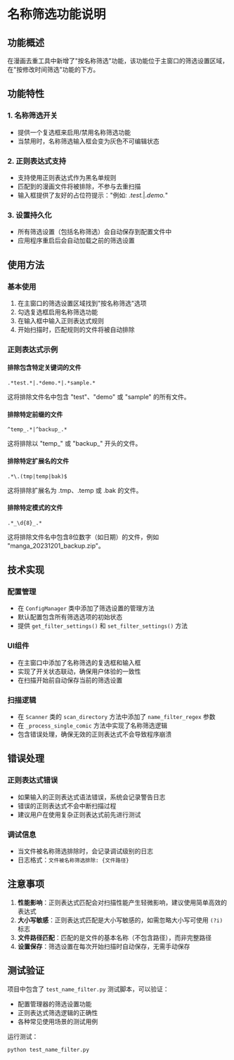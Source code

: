 # 名称筛选功能说明

## 功能概述

在漫画去重工具中新增了"按名称筛选"功能，该功能位于主窗口的筛选设置区域，在"按修改时间筛选"功能的下方。

## 功能特性

### 1. 名称筛选开关
- 提供一个复选框来启用/禁用名称筛选功能
- 当禁用时，名称筛选输入框会变为灰色不可编辑状态

### 2. 正则表达式支持
- 支持使用正则表达式作为黑名单规则
- 匹配到的漫画文件将被排除，不参与去重扫描
- 输入框提供了友好的占位符提示："例如: .*test.*|.*demo.*"

### 3. 设置持久化
- 所有筛选设置（包括名称筛选）会自动保存到配置文件中
- 应用程序重启后会自动加载之前的筛选设置

## 使用方法

### 基本使用
1. 在主窗口的筛选设置区域找到"按名称筛选"选项
2. 勾选复选框启用名称筛选功能
3. 在输入框中输入正则表达式规则
4. 开始扫描时，匹配规则的文件将被自动排除

### 正则表达式示例

#### 排除包含特定关键词的文件
```regex
.*test.*|.*demo.*|.*sample.*
```
这将排除文件名中包含 "test"、"demo" 或 "sample" 的所有文件。

#### 排除特定前缀的文件
```regex
^temp_.*|^backup_.*
```
这将排除以 "temp_" 或 "backup_" 开头的文件。

#### 排除特定扩展名的文件
```regex
.*\.(tmp|temp|bak)$
```
这将排除扩展名为 .tmp、.temp 或 .bak 的文件。

#### 排除特定模式的文件
```regex
.*_\d{8}_.*
```
这将排除文件名中包含8位数字（如日期）的文件，例如 "manga_20231201_backup.zip"。

## 技术实现

### 配置管理
- 在 `ConfigManager` 类中添加了筛选设置的管理方法
- 默认配置包含所有筛选选项的初始状态
- 提供 `get_filter_settings()` 和 `set_filter_settings()` 方法

### UI组件
- 在主窗口中添加了名称筛选的复选框和输入框
- 实现了开关状态联动，确保用户体验的一致性
- 在扫描开始前自动保存当前的筛选设置

### 扫描逻辑
- 在 `Scanner` 类的 `scan_directory` 方法中添加了 `name_filter_regex` 参数
- 在 `_process_single_comic` 方法中实现了名称筛选逻辑
- 包含错误处理，确保无效的正则表达式不会导致程序崩溃

## 错误处理

### 正则表达式错误
- 如果输入的正则表达式语法错误，系统会记录警告日志
- 错误的正则表达式不会中断扫描过程
- 建议用户在使用复杂正则表达式前先进行测试

### 调试信息
- 当文件被名称筛选排除时，会记录调试级别的日志
- 日志格式：`文件被名称筛选排除: {文件路径}`

## 注意事项

1. **性能影响**：正则表达式匹配会对扫描性能产生轻微影响，建议使用简单高效的表达式
2. **大小写敏感**：正则表达式匹配是大小写敏感的，如需忽略大小写可使用 `(?i)` 标志
3. **文件路径匹配**：匹配的是文件的基本名称（不包含路径），而非完整路径
4. **设置保存**：筛选设置在每次开始扫描时自动保存，无需手动保存

## 测试验证

项目中包含了 `test_name_filter.py` 测试脚本，可以验证：
- 配置管理器的筛选设置功能
- 正则表达式筛选逻辑的正确性
- 各种常见使用场景的测试用例

运行测试：
```bash
python test_name_filter.py
```